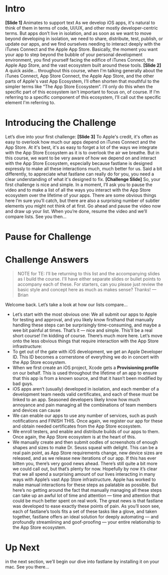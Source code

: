 # Intro
**[Slide 1]** Animates to support text
As we develop iOS apps, it's natural to think of them in terms of code, UI/UX, and other mostly developer-centric terms.
But apps don’t live in isolation, and as soon as we want to move beyond developing in isolation, we need to share, distribute, test, publish, or update our apps, and we find ourselves needing to interact deeply with the iTunes Connect and the Apple App Store. Basically, the moment you want your app to step beyond the bubble of your personal development environment, you find yourself facing the edifice of iTunes Connect, the Apple App Store, and the vast ecosystem built around these tools. 
**[Slide 2]**
A quick aside… throughout this course, when I'm talking generally about the  iTunes Connect, App Store Connect, the Apple App Store, and the other parts of Apple's vast App Ecosystem, I’ll often shorten that mouthful to the simpler terms like “The App Store Ecosystem”. I'll only do this when the specific part of this ecosystem isn't important to focus on, of course. If I’m referring to a specific component of this ecosystem, I’ll call out the specific element I'm referring to.
<!-- Self: Improve this. iTunesConnect became App Store Connect, and App Store Connect is a suite of tools. -->
# Introducing the Challenge
Let’s dive into your first challenge:
**[Slide 3]**
To Apple's credit, it's often as easy to overlook how much our apps depend on iTunes Connect and the App Store. At it's best, it's as easy to forget a lot of the ways we integrate with the App Store Ecosystem as it is to overlook the air we breathe.
But in this course, we want to be very aware of how we depend on and interact with the App Store Ecosystem, especially because fastlane is designed expressly to make all these interactions much, much better for us. Said a bit differently, to appreciate what fastlane can really do for you, you need a clear understanding of what it's designed to fix.
**[Challenge Slide]**
So, your first challenge is nice and simple. In a moment, I’ll ask you to pause the video and to make a list of all the ways you interact with the App Store ecosystem over the lifetime of your apps. There are some obvious things here I’m sure you’ll catch, but there are also a surprising number of subtler elements you might not think of at first. 
Go ahead and pause the video now and draw up your list. When you’re done, resume the video and we’ll compare lists. See you then…
# Pause for Challenge
# Challenge Answers
> NOTE for TE: I’ll be returning to this list and the accompanying slides as I build the course. I'll have either separate slides or bullet points to accompany each of these. For starters, can you please just review the basic style and concept here as much as makes sense? Thanks! — Brian
<!-- Self: Consider grounding this out in XCode Help [online's overview](https://help.apple.com/xcode/mac/10.1/#/dev3a05256b8). The skeleton overview might be a really nice way to both order all these items and give visual backup to each of the points called out here… -->
Welcome back. Let’s take a look at how our lists compare…
- Let’s start with the most obvious one: We all submit our apps to Apple for testing and approval, and you likely know firsthand that manually handling these steps can be surprisingly time-consuming, and maybe a wee bit painful at times.
That’s it — nice and simple. This’ll be a real short course! I’m kidding of course. There’s much more here. Let’s move onto the less obvious things that require interaction with the App Store infrastructure:
- To get out of the gate with iOS development, we get an Apple Developer ID. This ID becomes a cornerstone of everything we do in concert with the App Store ecosystem.
- When we first create an iOS project, Xcode gets a **Provisioning profile** on our behalf. This is used throughout the lifetime of an app to ensure that this app is from a known source, and that it hasn’t been modified by bad guys. 
- iOS apps aren’t (usually) developed in isolation, and each member of a development team needs valid certificates, and each of these must be linked to an app. Seasoned developers likely know how much annoyance and pain managing all the combinations of team members and devices can cause
- We can enable our apps to use any number of services, such as push notifications and FINISH THIS. Once again, we register our app for these and obtain needed certificates from the App Store ecosystem.
- We enroll testers, and enable and distribute builds of our apps to them. Once again, the App Store ecosystem is at the heart of this.
- We manually create and then submit oodles of screenshots of enough shapes and sizes to make Dr. Seuss squeal with delight. This can be a real pain point, as App Store requirements change, new device sizes are released, and as we release new iterations of our app. If this has ever bitten you, there’s very good news ahead.
There’s still quite a bit more we could call out, but that’s plenty for now. Hopefully by now it’s clear that we all spend a surprising amount of our lives interacting in many ways with Apple’s vast App Store infrastructure. Apple has worked to make manual interactions for these steps as palatable as possible. But here’s no getting around the fact that manually managing all these steps can take up an awful lot of time and attention — time and attention that could be much better spent on real work.
The great news is that fastlane was developed to ease exactly these points of pain. As you’ll soon see, each of fastlane’s tools fits a set of these tasks like a glove, and taken together, fastlane offers an ideal solution for deeply automating — and profoundly streamlining and goof-proofing — your entire relationship to the App Store ecosystem.
<!-- Show off fastlane.tools/action/ here? This would be a great way to ground all this out in fastlane itself and tie things together nicely -->
# Up Next
in the next section, we’ll begin our dive into fastlane by installing it on your mac. See you there…